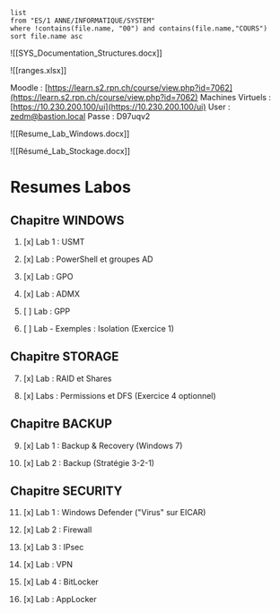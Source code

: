 ```dataview
list
from "ES/1 ANNE/INFORMATIQUE/SYSTEM"
where !contains(file.name, "00") and contains(file.name,"COURS")
sort file.name asc
```


![[SYS_Documentation_Structures.docx]]

![[ranges.xlsx]]

Moodle : [https://learn.s2.rpn.ch/course/view.php?id=7062](https://learn.s2.rpn.ch/course/view.php?id=7062)
Machines Virtuels : [https://10.230.200.100/ui](https://10.230.200.100/ui)
User : zedm@bastion.local
Passe : D97uqv2

![[Resume_Lab_Windows.docx]]

![[Résumé_Lab_Stockage.docx]]

# Resumes Labos

Chapitre WINDOWS
----------------------------------------------------
1. [x] Lab 1 : USMT 

2. [x] Lab : PowerShell et groupes AD

3. [x] Lab : GPO

4. [x] Lab : ADMX

5. [ ] Lab : GPP

6. [ ] Lab - Exemples : Isolation (Exercice 1)

  

Chapitre STORAGE
------------------------------------------------------------------
7. [x] Lab : RAID et Shares

8. [x] Labs : Permissions et DFS (Exercice 4 optionnel)


Chapitre BACKUP
-------------------------------------------------------
9. [x] Lab 1 : Backup & Recovery (Windows 7)

10. [x] Lab 2 : Backup (Stratégie 3-2-1)

  
Chapitre SECURITY
-----------------------------------------------------------------
11. [x] Lab 1 : Windows Defender ("Virus" sur EICAR)

12. [x] Lab 2 : Firewall

13. [x] Lab 3 : IPsec

14. [x] Lab : VPN

15. [x] Lab 4 : BitLocker

16. [x] Lab : AppLocker